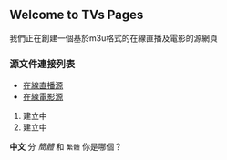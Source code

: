 ## Welcome to TVs Pages

我們正在創建一個基於m3u格式的在線直播及電影的源網頁

 

### 源文件連接列表

 
- [在線直播源](https://tvsee.gethub.io/tvs/tv.txt)
- [在線電影源](https://tvsee.gethub.io/tvs/mov.txt)

1. 建立中
2. 建立中

**中文** 分 _簡體_ 和 `繁體` 你是哪個？

 
